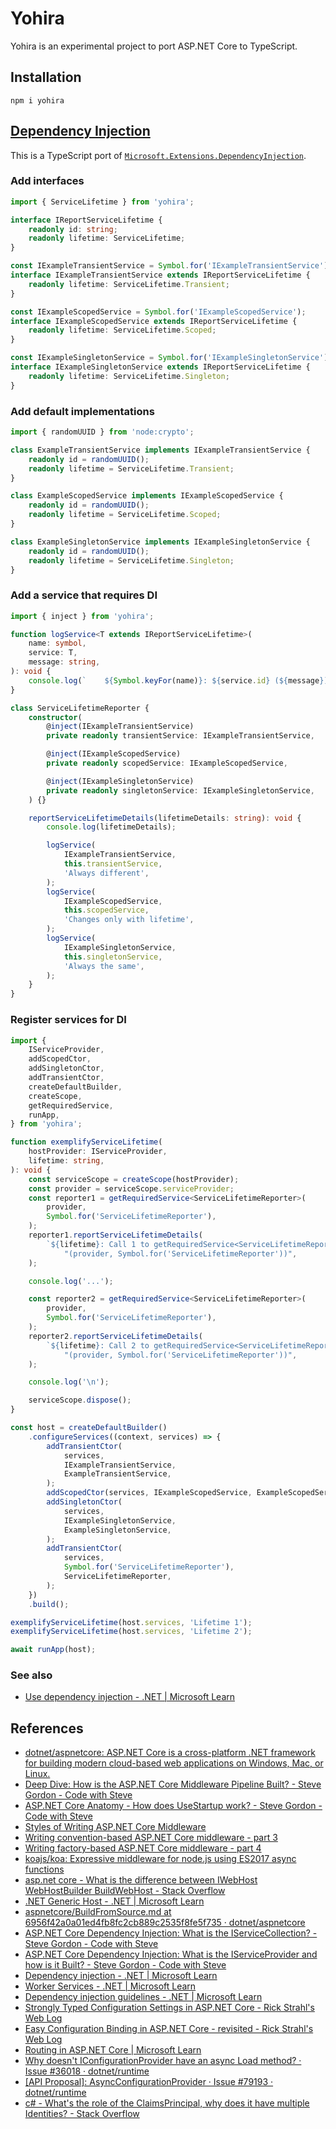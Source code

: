 # Yohira

Yohira is an experimental project to port ASP.NET Core to TypeScript.

## Installation

```
npm i yohira
```

## [Dependency Injection](https://github.com/ycanardeau/yohira/tree/main/packages/extensions.dependency-injection)

This is a TypeScript port of [`Microsoft.Extensions.DependencyInjection`](https://www.nuget.org/packages/Microsoft.Extensions.DependencyInjection/).

### Add interfaces

```ts
import { ServiceLifetime } from 'yohira';

interface IReportServiceLifetime {
    readonly id: string;
    readonly lifetime: ServiceLifetime;
}

const IExampleTransientService = Symbol.for('IExampleTransientService');
interface IExampleTransientService extends IReportServiceLifetime {
    readonly lifetime: ServiceLifetime.Transient;
}

const IExampleScopedService = Symbol.for('IExampleScopedService');
interface IExampleScopedService extends IReportServiceLifetime {
    readonly lifetime: ServiceLifetime.Scoped;
}

const IExampleSingletonService = Symbol.for('IExampleSingletonService');
interface IExampleSingletonService extends IReportServiceLifetime {
    readonly lifetime: ServiceLifetime.Singleton;
}
```

### Add default implementations

```ts
import { randomUUID } from 'node:crypto';

class ExampleTransientService implements IExampleTransientService {
    readonly id = randomUUID();
    readonly lifetime = ServiceLifetime.Transient;
}

class ExampleScopedService implements IExampleScopedService {
    readonly id = randomUUID();
    readonly lifetime = ServiceLifetime.Scoped;
}

class ExampleSingletonService implements IExampleSingletonService {
    readonly id = randomUUID();
    readonly lifetime = ServiceLifetime.Singleton;
}
```

### Add a service that requires DI

```ts
import { inject } from 'yohira';

function logService<T extends IReportServiceLifetime>(
    name: symbol,
    service: T,
    message: string,
): void {
    console.log(`    ${Symbol.keyFor(name)}: ${service.id} (${message})`);
}

class ServiceLifetimeReporter {
    constructor(
        @inject(IExampleTransientService)
        private readonly transientService: IExampleTransientService,

        @inject(IExampleScopedService)
        private readonly scopedService: IExampleScopedService,

        @inject(IExampleSingletonService)
        private readonly singletonService: IExampleSingletonService,
    ) {}

    reportServiceLifetimeDetails(lifetimeDetails: string): void {
        console.log(lifetimeDetails);

        logService(
            IExampleTransientService,
            this.transientService,
            'Always different',
        );
        logService(
            IExampleScopedService,
            this.scopedService,
            'Changes only with lifetime',
        );
        logService(
            IExampleSingletonService,
            this.singletonService,
            'Always the same',
        );
    }
}
```

### Register services for DI

```ts
import {
    IServiceProvider,
    addScopedCtor,
    addSingletonCtor,
    addTransientCtor,
    createDefaultBuilder,
    createScope,
    getRequiredService,
    runApp,
} from 'yohira';

function exemplifyServiceLifetime(
    hostProvider: IServiceProvider,
    lifetime: string,
): void {
    const serviceScope = createScope(hostProvider);
    const provider = serviceScope.serviceProvider;
    const reporter1 = getRequiredService<ServiceLifetimeReporter>(
        provider,
        Symbol.for('ServiceLifetimeReporter'),
    );
    reporter1.reportServiceLifetimeDetails(
        `${lifetime}: Call 1 to getRequiredService<ServiceLifetimeReporter>` +
            "(provider, Symbol.for('ServiceLifetimeReporter'))",
    );

    console.log('...');

    const reporter2 = getRequiredService<ServiceLifetimeReporter>(
        provider,
        Symbol.for('ServiceLifetimeReporter'),
    );
    reporter2.reportServiceLifetimeDetails(
        `${lifetime}: Call 2 to getRequiredService<ServiceLifetimeReporter>` +
            "(provider, Symbol.for('ServiceLifetimeReporter'))",
    );

    console.log('\n');

    serviceScope.dispose();
}

const host = createDefaultBuilder()
    .configureServices((context, services) => {
        addTransientCtor(
            services,
            IExampleTransientService,
            ExampleTransientService,
        );
        addScopedCtor(services, IExampleScopedService, ExampleScopedService);
        addSingletonCtor(
            services,
            IExampleSingletonService,
            ExampleSingletonService,
        );
        addTransientCtor(
            services,
            Symbol.for('ServiceLifetimeReporter'),
            ServiceLifetimeReporter,
        );
    })
    .build();

exemplifyServiceLifetime(host.services, 'Lifetime 1');
exemplifyServiceLifetime(host.services, 'Lifetime 2');

await runApp(host);
```

### See also

-   [Use dependency injection - .NET | Microsoft Learn](https://learn.microsoft.com/en-us/dotnet/core/extensions/dependency-injection-usage)

## References

-   [dotnet/aspnetcore: ASP.NET Core is a cross-platform .NET framework for building modern cloud-based web applications on Windows, Mac, or Linux.](https://github.com/dotnet/aspnetcore)
-   [Deep Dive: How is the ASP.NET Core Middleware Pipeline Built? - Steve Gordon - Code with Steve](https://www.stevejgordon.co.uk/how-is-the-asp-net-core-middleware-pipeline-built)
-   [ASP.NET Core Anatomy - How does UseStartup work? - Steve Gordon - Code with Steve](https://www.stevejgordon.co.uk/aspnet-core-anatomy-how-does-usestartup-work)
-   [Styles of Writing ASP.NET Core Middleware](https://stevetalkscode.co.uk/middleware-styles)
-   [Writing convention-based ASP.NET Core middleware - part 3](https://www.azureblue.io/writing-convention-based-asp-net-core-middleware-part-3/)
-   [Writing factory-based ASP.NET Core middleware - part 4](https://www.azureblue.io/writing-factory-based-asp-net-core-middleware-part-4/)
-   [koajs/koa: Expressive middleware for node.js using ES2017 async functions](https://github.com/koajs/koa)
-   [asp.net core - What is the difference between IWebHost WebHostBuilder BuildWebHost - Stack Overflow](https://stackoverflow.com/questions/52085806/what-is-the-difference-between-iwebhost-webhostbuilder-buildwebhost)
-   [.NET Generic Host - .NET | Microsoft Learn](https://learn.microsoft.com/en-us/dotnet/core/extensions/generic-host)
-   [aspnetcore/BuildFromSource.md at 6956f42a0a01ed4fb8fc2cb889c2535f8fe5f735 · dotnet/aspnetcore](https://github.com/dotnet/aspnetcore/blob/6956f42a0a01ed4fb8fc2cb889c2535f8fe5f735/docs/BuildFromSource.md)
-   [ASP.NET Core Dependency Injection: What is the IServiceCollection? - Steve Gordon - Code with Steve](https://www.stevejgordon.co.uk/aspnet-core-dependency-injection-what-is-the-iservicecollection)
-   [ASP.NET Core Dependency Injection: What is the IServiceProvider and how is it Built? - Steve Gordon - Code with Steve](https://www.stevejgordon.co.uk/aspnet-core-dependency-injection-what-is-the-iserviceprovider-and-how-is-it-built)
-   [Dependency injection - .NET | Microsoft Learn](https://learn.microsoft.com/en-us/dotnet/core/extensions/dependency-injection)
-   [Worker Services - .NET | Microsoft Learn](https://learn.microsoft.com/en-us/dotnet/core/extensions/workers)
-   [Dependency injection guidelines - .NET | Microsoft Learn](https://learn.microsoft.com/en-us/dotnet/core/extensions/dependency-injection-guidelines)
-   [Strongly Typed Configuration Settings in ASP.NET Core - Rick Strahl's Web Log](https://weblog.west-wind.com/posts/2016/may/23/strongly-typed-configuration-settings-in-aspnet-core)
-   [Easy Configuration Binding in ASP.NET Core - revisited - Rick Strahl's Web Log](https://weblog.west-wind.com/posts/2017/dec/12/easy-configuration-binding-in-aspnet-core-revisited)
-   [Routing in ASP.NET Core | Microsoft Learn](https://learn.microsoft.com/en-us/aspnet/core/fundamentals/routing)
-   [Why doesn&#39;t IConfigurationProvider have an async Load method? · Issue #36018 · dotnet/runtime](https://github.com/dotnet/runtime/issues/36018)
-   [[API Proposal]: AsyncConfigurationProvider · Issue #79193 · dotnet/runtime](https://github.com/dotnet/runtime/issues/79193)
-   [c# - What&#39;s the role of the ClaimsPrincipal, why does it have multiple Identities? - Stack Overflow](https://stackoverflow.com/questions/32584074/whats-the-role-of-the-claimsprincipal-why-does-it-have-multiple-identities)
